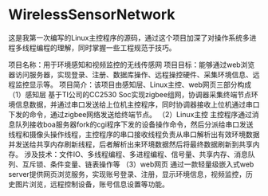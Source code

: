 # WirelessSensorNetwork
这是我第一次编写的Linux主控程序的源码，通过这个项目加深了对操作系统多进程多线程编程的理解，同时掌握一些工程规范于技巧。

项目名称：用于环境感知和视频监控的无线传感网
项目目标：能够通过web浏览器访问服务器，实现登录、注册、数据库操作、远程操控硬件、采集环境信息、远程监控显示等。
项目简介：该项目由感知层、Linux主控、web网页三部分构成
（1）感知层
    基于TI公司的CC2530 Soc实现zigbee组网，协调器采集终端节点环境信息数据，并通过串口发送给上位机主控程序，同时协调器接收上位机通过串口下发的命令，通过zigbee网络发送给终端节点。
（2）Linux主控
    主控程序通过消息队列接收boa服务器fork的cgi程序下发的设备操作命令，然后分派给串口发送线程和摄像头操作线程，主控程序的串口接收线程负责从串口解析出有效环境数据并发送给共享内存刷新线程，后者解析出来环境数据然后将最终数据刷新到共享内存。
    涉及技术：文件IO、多线程编程、多进程编程、信号量、共享内存、消息队列、互斥锁、条件变量、链表操作等
（3）web网页
    通过一款轻量级嵌入式web server提供网页浏览服务，实现账号登录、注册，显示环境信息，视频监控，历史图片浏览，远程控制设备，账号信息设置等功能。

  
